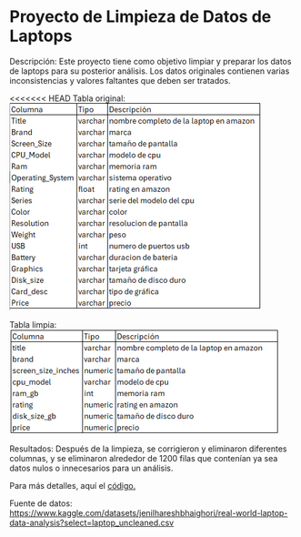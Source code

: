 # Proyecto de Limpieza de Datos de Laptops

Descripción: Este proyecto tiene como objetivo limpiar y preparar los datos de laptops para su posterior análisis. Los datos originales contienen varias inconsistencias y valores faltantes que deben ser tratados. 

<<<<<<< HEAD
Tabla original:
![alt text](image.png)

Tabla limpia:
![alt text](image-1.png)

Resultados: Después de la limpieza, se corrigieron y eliminaron diferentes columnas, y se eliminaron alrededor de 1200 filas que contenían ya sea datos nulos o innecesarios para un análisis.

Para más detalles, aquí el [código.](Laptops-datacleaning.sql)

Fuente de datos: https://www.kaggle.com/datasets/jenilhareshbhaighori/real-world-laptop-data-analysis?select=laptop_uncleaned.csv